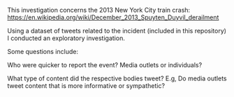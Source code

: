 This investigation concerns the 2013 New York City train crash: https://en.wikipedia.org/wiki/December_2013_Spuyten_Duyvil_derailment

Using a dataset of tweets related to the incident (included in this repository) I conducted an exploratory investigation.

Some questions include: 

Who were quicker to report the event? Media outlets or individuals?

What type of content did the respective bodies tweet? E.g, Do media outlets tweet content that is more informative or sympathetic?
